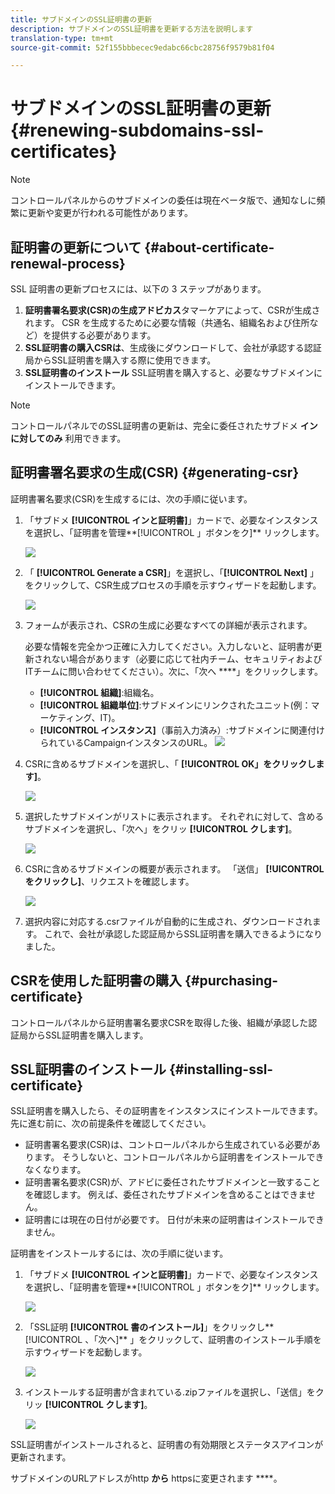 ```yaml
---
title: サブドメインのSSL証明書の更新
description: サブドメインのSSL証明書を更新する方法を説明します
translation-type: tm+mt
source-git-commit: 52f155bbbecec9edabc66cbc28756f9579b81f04

---
```



# サブドメインのSSL証明書の更新 {#renewing-subdomains-ssl-certificates}

>[!NOTE]
>
>コントロールパネルからのサブドメインの委任は現在ベータ版で、通知なしに頻繁に更新や変更が行われる可能性があります。

## 証明書の更新について {#about-certificate-renewal-process}

SSL 証明書の更新プロセスには、以下の 3 ステップがあります。

1. **証明書署名要求(CSR)の生成アドビカス**&#x200B;タマーケアによって、CSRが生成されます。 CSR を生成するために必要な情報（共通名、組織名および住所など）を提供する必要があります。
1. **SSL証明書の購入CSRは**、生成後にダウンロードして、会社が承認する認証局からSSL証明書を購入する際に使用できます。
1. **SSL証明書のインストール** SSL証明書を購入すると、必要なサブドメインにインストールできます。

>[!NOTE]
>
>コントロールパネルでのSSL証明書の更新は、完全に委任されたサブドメ **インに対してのみ** 利用できます。

## 証明書署名要求の生成(CSR) {#generating-csr}

証明書署名要求(CSR)を生成するには、次の手順に従います。

1. 「サブドメ **[!UICONTROL インと証明書]**」カードで、必要なインスタンスを選択し、「証明書を管理**[!UICONTROL 」ボタンをク]** リックします。

   ![](assets/renewal1.png)

1. 「 **[!UICONTROL Generate a CSR]**」を選択し、「**[!UICONTROL  Next]** 」をクリックして、CSR生成プロセスの手順を示すウィザードを起動します。

   ![](assets/renewal2.png)

1. フォームが表示され、CSRの生成に必要なすべての詳細が表示されます。

   必要な情報を完全かつ正確に入力してください。入力しないと、証明書が更新されない場合があります（必要に応じて社内チーム、セキュリティおよびITチームに問い合わせてください）。次に、「次へ ****」をクリックします。

   * **[!UICONTROL 組織]**:組織名。
   * **[!UICONTROL 組織単位]**:サブドメインにリンクされたユニット(例：マーケティング、IT)。
   * **[!UICONTROL インスタンス]**（事前入力済み）:サブドメインに関連付けられているCampaignインスタンスのURL。
   ![](assets/renewal3.png)

1. CSRに含めるサブドメインを選択し、「 **[!UICONTROL OK」をクリックします]**。

   ![](assets/renewal4.png)

1. 選択したサブドメインがリストに表示されます。 それぞれに対して、含めるサブドメインを選択し、「次へ」をクリッ **[!UICONTROL クします]**。

   ![](assets/renewal5.png)

1. CSRに含めるサブドメインの概要が表示されます。 「送信」 **[!UICONTROL をクリックし]**、リクエストを確認します。

   ![](assets/renewal6.png)

1. 選択内容に対応する.csrファイルが自動的に生成され、ダウンロードされます。 これで、会社が承認した認証局からSSL証明書を購入できるようになりました。

## CSRを使用した証明書の購入 {#purchasing-certificate}

コントロールパネルから証明書署名要求CSRを取得した後、組織が承認した認証局からSSL証明書を購入します。

## SSL証明書のインストール {#installing-ssl-certificate}

SSL証明書を購入したら、その証明書をインスタンスにインストールできます。 先に進む前に、次の前提条件を確認してください。

* 証明書署名要求(CSR)は、コントロールパネルから生成されている必要があります。 そうしないと、コントロールパネルから証明書をインストールできなくなります。
* 証明書署名要求(CSR)が、アドビに委任されたサブドメインと一致することを確認します。 例えば、委任されたサブドメインを含めることはできません。
* 証明書には現在の日付が必要です。 日付が未来の証明書はインストールできません。

証明書をインストールするには、次の手順に従います。

1. 「サブドメ **[!UICONTROL インと証明書]**」カードで、必要なインスタンスを選択し、「証明書を管理**[!UICONTROL 」ボタンをク]** リックします。

   ![](assets/renewal1.png)

1. 「SSL証明 **[!UICONTROL 書のインストール]**」をクリックし**[!UICONTROL 、「次へ]** 」をクリックして、証明書のインストール手順を示すウィザードを起動します。

   ![](assets/install1.png)

1. インストールする証明書が含まれている.zipファイルを選択し、「送信」をクリッ **[!UICONTROL クします]**。

   ![](assets/install2.png)

SSL証明書がインストールされると、証明書の有効期限とステータスアイコンが更新されます。

サブドメインのURLアドレスがhttp **から** httpsに変更されます ****。
